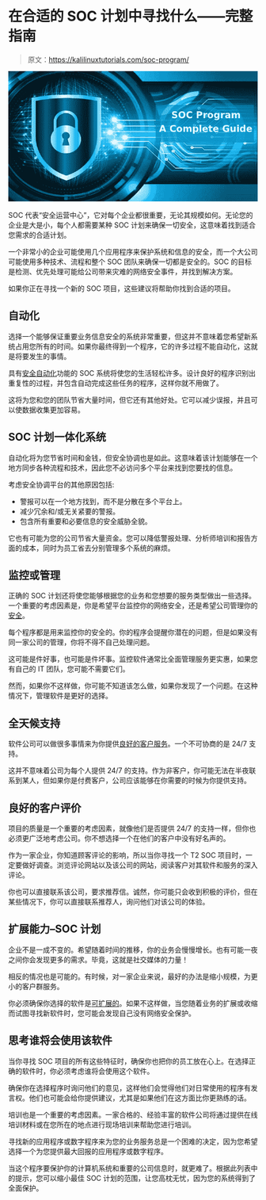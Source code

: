 # 在合适的 SOC 计划中寻找什么——完整指南

> 原文：<https://kalilinuxtutorials.com/soc-program/>

[![SOC Program](img//47d11d3fc412ac42125caf4e1566cc0c.png "SOC Program")](https://1.bp.blogspot.com/-XiIFg0--ohM/XbweAILaWuI/AAAAAAAAFLc/U7kDJbAzczEKAIwKztgUFpVLs_TXMzBwQCLcBGAsYHQ/s1600/SOC%2BProgram.png)

SOC 代表“安全运营中心”，它对每个企业都很重要，无论其规模如何。无论您的企业是大是小，每个人都需要某种 SOC 计划来确保一切安全，这意味着找到适合您需求的合适计划。

一个非常小的企业可能使用几个应用程序来保护系统和信息的安全，而一个大公司可能使用多种技术、流程和整个 SOC 团队来确保一切都是安全的。SOC 的目标是检测、优先处理可能给公司带来灾难的网络安全事件，并找到解决方案。

如果你正在寻找一个新的 SOC 项目，这些建议将帮助你找到合适的项目。

## **自动化**

选择一个能够保证重要业务信息安全的系统非常重要，但这并不意味着您希望新系统占用您所有的时间。如果你最终得到一个程序，它的许多过程不能自动化，这就是将要发生的事情。

具有[安全自动化](https://www.siemplify.co/security-automation/)功能的 SOC 系统将使您的生活轻松许多。设计良好的程序识别出重复性的过程，并包含自动完成这些任务的程序，这样你就不用做了。

这将为您和您的团队节省大量时间，但它还有其他好处。它可以减少误报，并且可以使数据收集更加容易。

## SOC 计划**一体化系统**

自动化将为您节省时间和金钱，但安全协调也是如此。这意味着该计划能够在一个地方同步各种流程和技术，因此您不必访问多个平台来找到您要找的信息。

考虑安全协调平台的其他原因包括:

*   警报可以在一个地方找到，而不是分散在多个平台上。
*   减少冗余和/或无关紧要的警报。
*   包含所有重要和必要信息的安全威胁全貌。

它也有可能为您的公司节省大量资金。您可以降低警报处理、分析师培训和报告方面的成本，同时为员工省去分别管理多个系统的麻烦。

## **监控或管理**

正确的 SOC 计划还将使您能够根据您的业务和您想要的服务类型做出一些选择。一个重要的考虑因素是，你是希望平台监控你的网络安全，还是希望公司管理你的[安全](https://cybersecuritynews.com/endpoint-security-tools/)。

每个程序都是用来监控你的安全的。你的程序会提醒你潜在的问题，但是如果没有同一家公司的管理，你将不得不自己处理问题。

这可能是件好事，也可能是件坏事。监控软件通常比全面管理服务更实惠，如果您有自己的 IT 团队，您可能不需要它们。

然而，如果你不这样做，你可能不知道该怎么做，如果你发现了一个问题。在这种情况下，管理软件是更好的选择。

## **全天候支持**

软件公司可以做很多事情来为你提供[良好的客户服务](https://smallbusiness.chron.com/features-good-customer-service-2076.html)。一个不可协商的是 24/7 支持。

这并不意味着公司为每个人提供 24/7 的支持。作为非客户，你可能无法在半夜联系到某人，但如果你是付费客户，公司应该能够在你需要的时候为你提供支持。

## **良好的客户评价**

项目的质量是一个重要的考虑因素，就像他们是否提供 24/7 的支持一样，但你也必须更广泛地考虑公司。你不想选择一个在他们的客户中没有好名声的。

作为一家企业，你知道顾客评论的影响，所以当你寻找一个 T2 SOC 项目时，一定要做好调查。浏览评论网站以及该公司的网站，阅读客户对其软件和服务的深入评论。

你也可以直接联系该公司，要求推荐信。诚然，你可能只会收到积极的评价，但在某些情况下，你可以直接联系推荐人，询问他们对该公司的体验。

## **扩展能力**–SOC 计划

企业不是一成不变的。希望随着时间的推移，你的业务会慢慢增长。也有可能一夜之间你会发现更多的需求。毕竟，这就是社交媒体的力量！

相反的情况也是可能的。有时候，对一家企业来说，最好的办法是缩小规模，为更小的客户群服务。

你必须确保你选择的软件是[可扩展的](https://www.investopedia.com/terms/s/scalability.asp)。如果不这样做，当您随着业务的扩展或收缩而试图寻找新软件时，您可能会发现自己没有网络安全保护。

## **思考谁将会使用该软件**

当你寻找 SOC 项目的所有这些特征时，确保你也把你的员工放在心上。在选择正确的软件时，你必须考虑谁将会使用这个软件。

确保你在选择程序时询问他们的意见，这样他们会觉得他们对日常使用的程序有发言权。他们也可能会给你提供建议，尤其是如果他们在这方面比你更熟练的话。

培训也是一个重要的考虑因素。一家合格的、经验丰富的软件公司将通过提供在线培训材料或在您所在的地点进行现场培训来帮助您进行培训。

寻找新的应用程序或数字程序来为您的业务服务总是一个困难的决定，因为您希望选择一个为您提供最大回报的应用程序或数字程序。

当这个程序要保护你的计算机系统和重要的公司信息时，就更难了。根据此列表中的提示，您可以缩小最佳 SOC 计划的范围，让您高枕无忧，因为您的系统得到了全面保护。